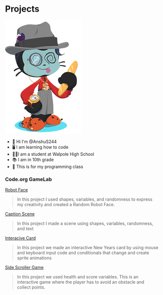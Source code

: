 # Projects
![Octocat](https://github.com/AnshuS244/Projects/blob/431a7d8e15c2377580e06a5e9981062bca376032/Octocat.png)
- 👋 Hi I'm @AnshuS244
- 🖥️ I am learning how to code
- 🧑‍🎓I am a student at Walpole High School
- 📚 I am in 10th grade
- 🏫 This is for my programming class
### Code.org GameLab
[Robot Face](https://AnshuS244.github.io/Robot/)
> In this project I used shapes, variables, and randomness to express my creativity and created a Random Robot Face.

[Caption Scene](https://studio.code.org/projects/gamelab/2DMdpIfOpv09xCG7lJYXA9ulz2MuKHLwzQophSpyBoQ)
> In this project I made a scene using shapes, variables, randomness, and text

[Interacive Card](https://studio.code.org/projects/gamelab/feMn4X_8ZxUrB_GRdrQgSeFhUiU4-hbmsu868LxoGtM)
> In this project we made an interactive New Years card by using mouse and keyboard input code and conditionals that change and create sprite animations

[Side Scroller Game](https://studio.code.org/projects/gamelab/BGWT80nB7jbHkkc2tgkb2lIutFjbid9LDjr-8uMEs7E)
> In this project we used health and score variables. This is an interactive game where the player has to avoid an obstacle and collect points.
